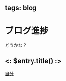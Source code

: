 tags: blog
---
# ブログ進捗

どうかな？

<h2><: $entry.title() :></h2>

[自分](<: uri_for($entry.entry_path()) :>)

